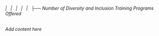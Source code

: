 ###### |   |   |   |   |   ├── Number of Diversity and Inclusion Training Programs Offered

*Add content here*